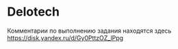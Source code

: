 # Delotech
Комментарии по выполнению задания находятся здесь https://disk.yandex.ru/d/Gy0PttzOZ_lPpg
